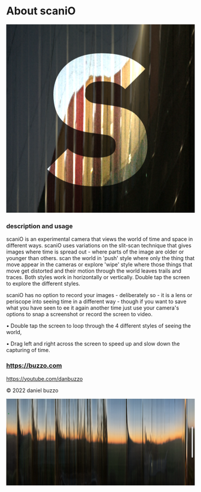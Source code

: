 # About scaniO

![logo of scaniO](icon.png)

### description and usage
scaniO is an experimental camera that views the world of time and space in different ways. 
scaniO uses variations on the slit-scan technique that gives images where time is spread out - where parts of the image are older or younger than others. 
scan the world in 'push' style where only the thing that move appear in the cameras or explore 'wipe' style where those things that move get distorted and their motion through the world leaves trails and traces.  Both styles work in horizontally or vertically. Double tap the screen to explore the different styles.

scaniO has no option to record your images - deliberately so - it is a lens or periscope into seeing time in a different way - though if you want to save what you have seen to ee it again another time just use your camera's options to snap a screenshot or record the screen to video.

• Double tap the screen to loop through the 4 different styles of seeing the world, 

• Drag left and right across the screen to speed up and slow down the capturing of time.


### https://buzzo.com  

https://youtube.com/danbuzzo

© 2022 daniel buzzo


![Screenshot of scaniO](example.jpeg)